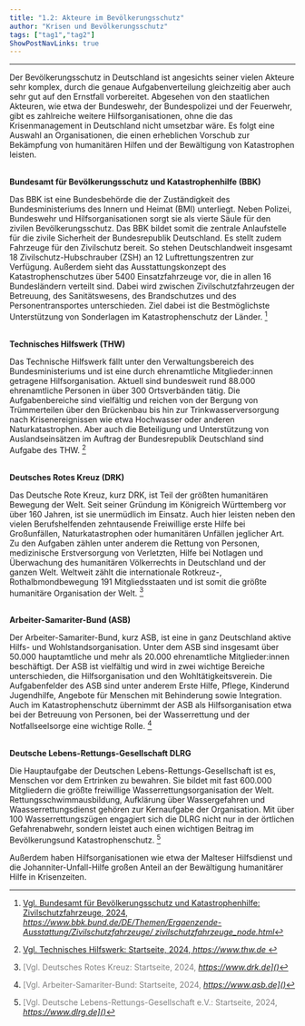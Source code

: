 ```yaml
---
title: "1.2: Akteure im Bevölkerungsschutz"
author: "Krisen und Bevölkerungsschutz"
tags: ["tag1","tag2"]
ShowPostNavLinks: true
---
```

***
Der Bevölkerungsschutz in Deutschland ist angesichts seiner vielen
Akteure sehr komplex, durch die genaue Aufgabenverteilung
gleichzeitig aber auch sehr gut auf den Ernstfall vorbereitet.
Abgesehen von den staatlichen Akteuren, wie etwa der Bundeswehr,
der Bundespolizei und der Feuerwehr, gibt es zahlreiche
weitere Hilfsorganisationen, ohne die das Krisenmanagement
in Deutschland nicht umsetzbar wäre. Es folgt eine Auswahl an
Organisationen, die einen erheblichen Vorschub zur Bekämpfung
von humanitären Hilfen und der Bewältigung von Katastrophen
leisten.

<br>
<b> Bundesamt für Bevölkerungsschutz und Katastrophenhilfe (BBK) </b>

Das BBK ist eine Bundesbehörde die der Zuständigkeit des
Bundesministeriums des Innern und Heimat (BMI) unterliegt.
Neben Polizei, Bundeswehr und Hilfsorganisationen sorgt sie als
vierte Säule für den zivilen Bevölkerungsschutz. Das BBK bildet
somit die zentrale Anlaufstelle für die zivile Sicherheit der
Bundesrepublik Deutschland.
Es stellt zudem Fahrzeuge für den Zivilschutz bereit. So stehen
Deutschlandweit insgesamt 18 Zivilschutz-Hubschrauber (ZSH)
an 12 Luftrettungszentren zur Verfügung. Außerdem sieht das
Ausstattungskonzept des Katastrophenschutzes über 5400
Einsatzfahrzeuge vor, die in allen 16 Bundesländern verteilt sind.
Dabei wird zwischen Zivilschutzfahrzeugen der Betreuung, des
Sanitätswesens, des Brandschutzes und des Personentransportes
unterschieden. Ziel dabei ist die Bestmöglichste Unterstützung
von Sonderlagen im Katastrophenschutz der Länder. [^1]

<br>
<b> Technisches Hilfswerk (THW) </b>

Das Technische Hilfswerk fällt unter den Verwaltungsbereich
des Bundesministeriums und ist eine durch ehrenamtliche
Mitglieder:innen getragene Hilfsorganisation. Aktuell sind
bundesweit rund 88.000 ehrenamtliche Personen in über 300
Ortsverbänden tätig. Die Aufgabenbereiche sind vielfältig und
reichen von der Bergung von Trümmerteilen über den Brückenbau
bis hin zur Trinkwasserversorgung nach Krisenereignissen wie
etwa Hochwasser oder anderen Naturkatastrophen. Aber auch
die Beteiligung und Unterstützung von Auslandseinsätzen im
Auftrag der Bundesrepublik Deutschland sind Aufgabe des THW. [^2]

<br>
<b> Deutsches Rotes Kreuz (DRK) </b>

Das Deutsche Rote Kreuz, kurz DRK, ist Teil der größten humanitären
Bewegung der Welt. Seit seiner Gründung im Königreich
Württemberg vor über 160 Jahren, ist sie unermüdlich im
Einsatz. Auch hier leisten neben den vielen Berufshelfenden
zehntausende Freiwillige erste Hilfe bei Großunfällen, Naturkatastrophen
oder humanitären Unfällen jeglicher Art. Zu den
Aufgaben zählen unter anderem die Rettung von Personen,
medizinische Erstversorgung von Verletzten, Hilfe bei Notlagen
und Überwachung des humanitären Völkerrechts in Deutschland
und der ganzen Welt. Weltweit zählt die internationale
Rotkreuz-, Rothalbmondbewegung 191 Mitgliedsstaaten und ist
somit die größte humanitäre Organisation der Welt. [^3]

<br>
<b> Arbeiter-Samariter-Bund (ASB) </b>

Der Arbeiter-Samariter-Bund, kurz ASB, ist eine in ganz
Deutschland aktive Hilfs- und Wohlstandsorganisation. Unter
dem ASB sind insgesamt über 50.000 hauptamtliche und mehr
als 20.000 ehrenamtliche Mitglieder:innen beschäftigt. Der ASB
ist vielfältig und wird in zwei wichtige Bereiche unterschieden,
die Hilfsorganisation und den Wohltätigkeitsverein. Die Aufgabenfelder
des ASB sind unter anderem Erste Hilfe, Pflege, Kinderund
Jugendhilfe, Angebote für Menschen mit Behinderung sowie
Integration. Auch im Katastrophenschutz übernimmt der ASB
als Hilfsorganisation etwa bei der Betreuung von Personen, bei
der Wasserrettung und der Notfallseelsorge eine wichtige Rolle. [^4]

<br>
<b> Deutsche Lebens-Rettungs-Gesellschaft DLRG </b>

Die Hauptaufgabe der Deutschen Lebens-Rettungs-Gesellschaft
ist es, Menschen vor dem Ertrinken zu bewahren. Sie bildet mit
fast 600.000 Mitgliedern die größte freiwillige Wasserrettungsorganisation
der Welt. Rettungsschwimmausbildung, Aufklärung
über Wassergefahren und Waasserrettungsdienst gehören zur
Kernaufgabe der Organisation. Mit über 100 Wasserrettungszügen
engagiert sich die DLRG nicht nur in der örtlichen Gefahrenabwehr,
sondern leistet auch einen wichtigen Beitrag im Bevölkerungsund
Katastrophenschutz. [^5]

Außerdem haben Hilfsorganisationen wie etwa der Malteser
Hilfsdienst und die Johanniter-Unfall-Hilfe großen Anteil an der
Bewältigung humanitärer Hilfe in Krisenzeiten.


[^1]: <font color="grey">[Vgl. Bundesamt für Bevölkerungsschutz und Katastrophenhilfe: Zivilschutzfahrzeuge,
2024, <i> <u> https://www.bbk.bund.de/DE/Themen/Ergaenzende-Ausstattung/Zivilschutzfahrzeuge/
zivilschutzfahrzeuge_node.html]()</font></u></i>
[^2]: <font color="grey">[Vgl. Technisches Hilfswerk: Startseite, 2024, <i> <u> https://www.thw.de ]()</font></u></i>
[^3]: <font color="grey">[Vgl. Deutsches Rotes Kreuz: Startseite, 2024, <i> <u> https://www.drk.de]()</font></u></i>
[^4]: <font color="grey">[Vgl. Arbeiter-Samariter-Bund: Startseite, 2024, <i> <u> https://www.asb.de]()</font></u></i>
[^5]: <font color="grey">[Vgl. Deutsche Lebens-Rettungs-Gesellschaft e.V.: Startseite, 2024, <i> <u> https://www.dlrg.de]()</font></u></i>